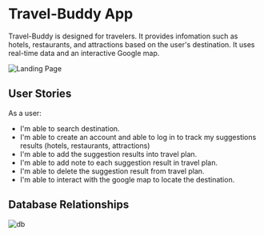 # Travel-Buddy App

 Travel-Buddy is designed for travelers. It provides infomation such as hotels, restaurants, and attractions based on the user's destination. It uses real-time data and an interactive Google map. 

 ![Landing Page](https://user-images.githubusercontent.com/8335102/151930745-a7275e44-114c-430b-9c53-ac4f606cdd62.PNG)

 ## User Stories

 As a user: 
 - I'm able to search destination.
 - I'm able to create an account and able to log in to track my suggestions results (hotels, restaurants, attractions)
 - I'm able to add the suggestion results into travel plan.
 - I'm able to add note to each suggestion result in travel plan. 
 - I'm able to delete the suggestion result from travel plan.
 - I'm able to interact with the google map to locate the destination.

## Database Relationships


![db](https://user-images.githubusercontent.com/8335102/151934618-6c40cf16-bc37-49df-8a76-1e592b73ef0f.PNG)


